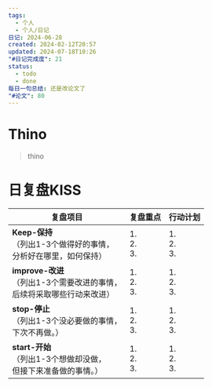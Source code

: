 ```yaml
---
tags:
  - 个人
  - 个人/日记
日记: 2024-06-28
created: 2024-02-12T20:57
updated: 2024-07-18T10:26
"#日记完成度": 21
status:
  - todo
  - done
每日一句总结: 还是改论文了
"#论文": 80
---
```


# Thino
> thino

# 日复盘KISS
| **复盘项目**                                                 | **复盘重点**              | **行动计划**              |
| ---------------------------------------------------- | ----------------- | ----------------- |
| **Keep-保持**<br>（列出1-3个做得好的事情，<br>   分析好在哪里，如何保持）     | 1.  <br>2. <br>3. | 1.  <br>2. <br>3. |
| **improve-改进**<br>（列出1-3个需要改进的事情，<br>  后续将采取哪些行动来改进） | 1.  <br>2. <br>3. | 1.  <br>2. <br>3. |
| **stop-停止**<br>（列出1-3个没必要做的事情，<br>下次不再做。）            | 1.  <br>2. <br>3. | 1.  <br>2. <br>3. |
| **start-开始**<br>（列出1-3个想做却没做，<br>但接下来准备做的事情。）        | 1.  <br>2. <br>3. | 1.  <br>2. <br>3. |





